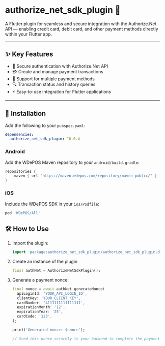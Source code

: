 # authorize_net_sdk_plugin 🚀

A Flutter plugin for seamless and secure integration with the Authorize.Net API — enabling credit card, debit card, and other payment methods directly within your Flutter app.

---

## ✨ Key Features

- 🔐 Secure authentication with Authorize.Net API  
- 💳 Create and manage payment transactions  
- 💼 Support for multiple payment methods  
- 🔍 Transaction status and history queries  
- ⚡ Easy-to-use integration for Flutter applications  

---

## 🚀 Installation

Add the following to your `pubspec.yaml`:

```yaml
dependencies:
  authorize_net_sdk_plugin: ^0.0.4
```

### Android

Add the WDePOS Maven repository to your `android/build.gradle`:

```gradle
repositories {
    maven { url "https://maven.wdepos.com/repository/maven-public/" }
}
```

### iOS

Include the WDePOS SDK in your `ios/Podfile`:

```ruby
pod 'WDePOS/All'
```


## 🛠️ How to Use
1. Import the plugin:

   ```dart
   import 'package:authorize_net_sdk_plugin/authorize_net_sdk_plugin.dart';
   ```

2. Create an instance of the plugin:

   ```dart
   final authNet = AuthorizeNetSdkPlugin();
   ```

3. Generate a payment nonce:

   ```dart
   final nonce = await authNet.generateNonce(
     apiLoginId: 'YOUR_API_LOGIN_ID',
     clientKey: 'YOUR_CLIENT_KEY',
     cardNumber: '4111111111111111',
     expirationMonth: '12',
     expirationYear: '25',
     cardCode: '123',
   );

   print('Generated nonce: $nonce');

   // Send this nonce securely to your backend to complete the payment
   ```
